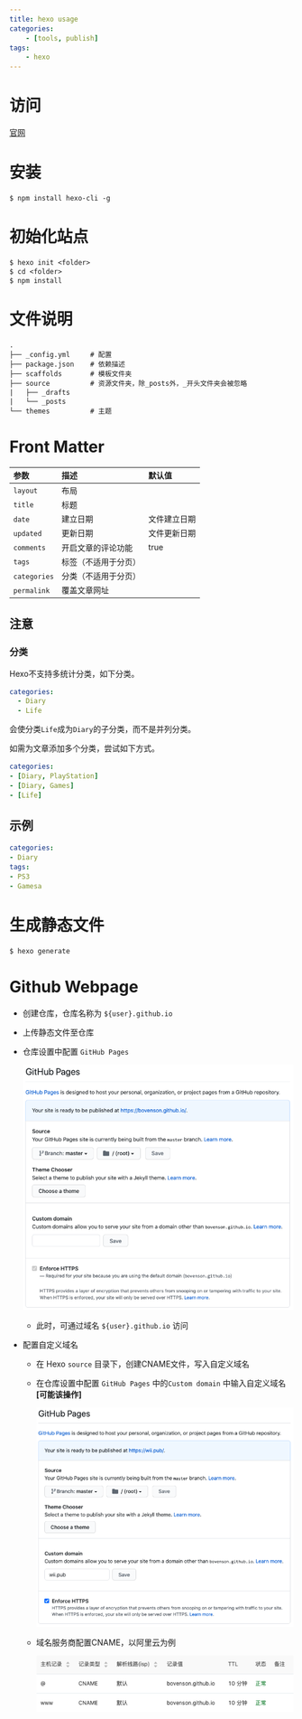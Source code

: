 ```yaml
---
title: hexo usage
categories:
	- [tools, publish]
tags:
	- hexo
---
```


# 访问

[官网](https://hexo.bootcss.com/)

# 安装

```shell
$ npm install hexo-cli -g
```

# 初始化站点

```shell
$ hexo init <folder>
$ cd <folder>
$ npm install
```

# 文件说明

```shell
.
├── _config.yml     # 配置
├── package.json    # 依赖描述
├── scaffolds       # 模板文件夹
├── source          # 资源文件夹，除_posts外，_开头文件夹会被忽略
|   ├── _drafts
|   └── _posts
└── themes          # 主题
```

# Front Matter

| 参数         | 描述                 | 默认值       |
| :----------- | :------------------- | :----------- |
| `layout`     | 布局                 |              |
| `title`      | 标题                 |              |
| `date`       | 建立日期             | 文件建立日期 |
| `updated`    | 更新日期             | 文件更新日期 |
| `comments`   | 开启文章的评论功能   | true         |
| `tags`       | 标签（不适用于分页） |              |
| `categories` | 分类（不适用于分页） |              |
| `permalink`  | 覆盖文章网址         |              |

## 注意

### 分类

Hexo不支持多统计分类，如下分类。

```yaml
categories:
  - Diary
  - Life
```

会使分类`Life`成为`Diary`的子分类，而不是并列分类。

如需为文章添加多个分类，尝试如下方式。

```yaml
categories:
- [Diary, PlayStation]
- [Diary, Games]
- [Life]
```

## 示例

```yml
categories:
- Diary
tags:
- PS3
- Gamesa
```

# 生成静态文件

```shell
$ hexo generate
```

# Github Webpage

- 创建仓库，仓库名称为 `${user}.github.io`

- 上传静态文件至仓库

- 仓库设置中配置 `GitHub Pages`

  ![](usage/001.png)

  - 此时，可通过域名 `${user}.github.io` 访问

- 配置自定义域名

  - 在 Hexo `source` 目录下，创建CNAME文件，写入自定义域名 

  - 在仓库设置中配置 `GitHub Pages` 中的`Custom domain` 中输入自定义域名 **[可能该操作]**

    ![](usage/002.png)

  - 域名服务商配置CNAME，以阿里云为例

    ![](usage/003.png)

